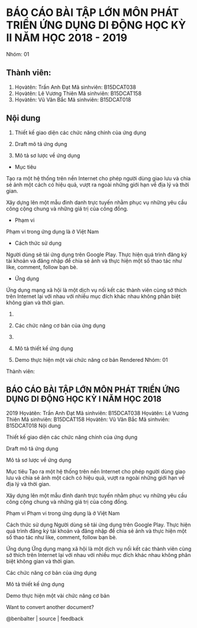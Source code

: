 
# BÁO CÁO BÀI TẬP LỚN MÔN PHÁT TRIỂN ỨNG DỤNG DI ĐỘNG HỌC KỲ II NĂM HỌC 2018 - 2019

Nhóm: 01

## Thành viên:

1. Họvàtên: Trần Anh Đạt        Mã sinhviên: B15DCAT038
2. Họvàtên: Lê Vương Thiên        Mã sinhviên: B15DCAT158
3. Họvàtên: Vũ Văn Bắc        Mã sinhviên: B15DCAT018


## Nội dung

1. Thiết kế giao diện các chức năng chính của ứng dụng

       

2. Draft mô tả ứng dụng
  1. Mô tả sơ lược về ứng dụng

- Mục tiêu

Tạo ra một hệ thống trên nền Internet cho phép người dùng giao lưu và chia sẻ ảnh một cách có hiệu quả, vượt ra ngoài những giới hạn về địa lý và thời gian.

Xây dựng lên một mẫu đinh danh trực tuyến nhằm phục vụ những yêu cầu công cộng chung và những giá trị của công đồng.

- Phạm vi

Phạm vi trong ứng dụng là ở Việt Nam

- Cách thức sử dụng

Người dùng sẽ tải ứng dụng trên Google Play. Thực hiện quá trình đăng ký tài khoản và đăng nhập để chia sẻ ảnh và thực hiện một số thao tác như like, comment, follow bạn bè.

- Ứng dụng

Ứng dụng mạng xã hội là một dịch vụ nối kết các thành viên cùng sở thích trên Internet lại với nhau với nhiều mục đích khác nhau không phân biệt không gian và thời gian.

1.
  1. Các chức năng cơ bản của ứng dụng

1.
  1. Mô tả thiết kế ứng dụng

1. Demo thực hiện một vài chức năng cơ bản
Rendered
Nhóm: 01

Thành viên:

BÁO
CÁO
BÀI
TẬP
LỚN
MÔN
PHÁT TRIỂN ỨNG DỤNG DI ĐỘNG
HỌC
KỲ
I
NĂM
HỌC
2018
-
2019
Họvàtên: Trần Anh Đạt Mã sinhviên: B15DCAT038
Họvàtên: Lê Vương Thiên Mã sinhviên: B15DCAT158
Họvàtên: Vũ Văn Bắc Mã sinhviên: B15DCAT018
Nội dung

Thiết kế giao diện các chức năng chính của ứng dụng

Draft mô tả ứng dụng

Mô tả sơ lược về ứng dụng

Mục tiêu
Tạo ra một hệ thống trên nền Internet cho phép người dùng giao lưu và chia sẻ ảnh một cách có hiệu quả, vượt ra ngoài những giới hạn về địa lý và thời gian.

Xây dựng lên một mẫu đinh danh trực tuyến nhằm phục vụ những yêu cầu công cộng chung và những giá trị của công đồng.

Phạm vi
Phạm vi trong ứng dụng là ở Việt Nam

Cách thức sử dụng
Người dùng sẽ tải ứng dụng trên Google Play. Thực hiện quá trình đăng ký tài khoản và đăng nhập để chia sẻ ảnh và thực hiện một số thao tác như like, comment, follow bạn bè.

Ứng dụng
Ứng dụng mạng xã hội là một dịch vụ nối kết các thành viên cùng sở thích trên Internet lại với nhau với nhiều mục đích khác nhau không phân biệt không gian và thời gian.

Các chức năng cơ bản của ứng dụng

Mô tả thiết kế ứng dụng

Demo thực hiện một vài chức năng cơ bản

Want to convert another document?

@benbalter | source | feedback
